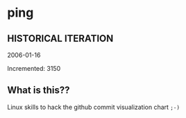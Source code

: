 # ping

## HISTORICAL ITERATION
2006-01-16

Incremented: 3150

## What is this?? 
Linux skills to hack the github commit visualization chart `;-)`
